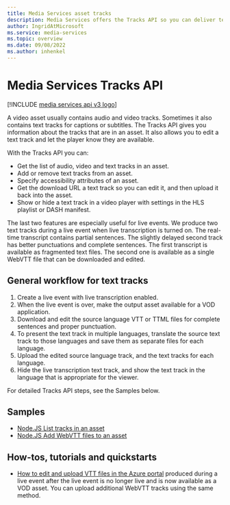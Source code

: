 ```yaml
---
title: Media Services asset tracks
description: Media Services offers the Tracks API so you can deliver text tracks with complete sentences and proper punctuation right after a live event is over, enable accessibility player features for the viewer, allow viewers to select the text and audio tracks of their choice.
author: IngridAtMicrosoft
ms.service: media-services
ms.topic: overview
ms.date: 09/08/2022
ms.author: inhenkel
---
```


# Media Services Tracks API

[!INCLUDE [media services api v3 logo](./includes/v3-hr.md)]

A video asset usually contains audio and video tracks. Sometimes it also contains text tracks for captions or subtitles.  The Tracks API gives you information about the tracks that are in an asset. It also allows you to edit a text track and let the player know they are available.

With the Tracks API you can:

- Get the list of audio, video and text tracks in an asset.
- Add or remove text tracks from an asset.
- Specify accessibility attributes of an asset.
- Get the download URL a text track so you can edit it, and then upload it back into the asset.
- Show or hide a text track in a video player with settings in the HLS playlist or DASH manifest.

The last two features are especially useful for live events. We produce two text tracks during a live event when live transcription is turned on. The real-time transcript contains partial sentences. The slightly delayed second track has better punctuations and complete sentences. The first transcript is available as fragmented text files. The second one is available as a single WebVTT file that can be downloaded and edited.

## General workflow for text tracks

1. Create a live event with live transcription enabled.
1. When the live event is over, make the output asset available for a VOD application.
1. Download and edit the source language VTT or TTML files for complete sentences and proper punctuation.
1. To present the text track in multiple languages, translate the source text track to those languages and save them as separate files for each language.
1. Upload the edited source language track, and the text tracks for each language.
1. Hide the live transcription text track, and show the text track in the language that is appropriate for the viewer.

For detailed Tracks API steps, see the Samples below.

## Samples

- [Node.JS List tracks in an asset](https://github.com/Azure-Samples/media-services-v3-node-tutorials/blob/main/Assets/list-tracks-in-asset.ts)
- [Node.JS Add WebVTT files to an asset](https://github.com/Azure-Samples/media-services-v3-node-tutorials/blob/main/Assets/add-WebVTT-tracks.ts)

## How-tos, tutorials and quickstarts

- [How to edit and upload VTT files in the Azure portal](tracks-edit-track-portal-how-to.md) produced during a live event after the live event is no longer live and is now available as a VOD asset. You can upload additional WebVTT tracks using the same method.
